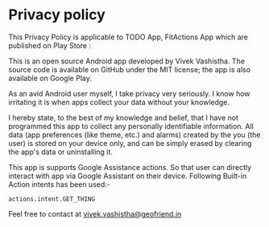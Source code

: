 
# Privacy policy
This Privacy Policy is applicable to TODO App, FitActions App which are published on Play Store : 

This is an open source Android app developed by Vivek Vashistha. The source code is available on GitHub under the MIT license; the app is also available on Google Play.

As an avid Android user myself, I take privacy very seriously. I know how irritating it is when apps collect your data without your knowledge.

I hereby state, to the best of my knowledge and belief, that I have not programmed this app to collect any personally identifiable information. All data (app preferences (like theme, etc.) and alarms) created by the you (the user) is stored on your device only, and can be simply erased by clearing the app's data or uninstalling it.

This app is supports Google Assistance actions. So that user can directly interact with app via Google Assistant on their device. Following Built-in Action intents has been used:-

```actions.intent.GET_THING```

Feel free to contact at vivek.vashistha@geofriend.in
